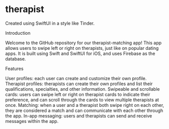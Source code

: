 # therapist
Created using SwiftUI in a style like Tinder.

Introduction

Welcome to the GitHub repository for our therapist-matching app! This app allows users to swipe left or right on therapists, just like on popular dating apps. It is built using Swift and SwiftUI for iOS, and uses Firebase as the database.

Features

User profiles: each user can create and customize their own profile.
Therapist profiles: therapists can create their own profiles and list their qualifications, specialties, and other information.
Swipeable and scrollable cards: users can swipe left or right on therapist cards to indicate their preference, and can scroll through the cards to view multiple therapists at once.
Matching: when a user and a therapist both swipe right on each other, they are considered a match and can communicate with each other through the app.
In-app messaging: users and therapists can send and receive messages within the app.
